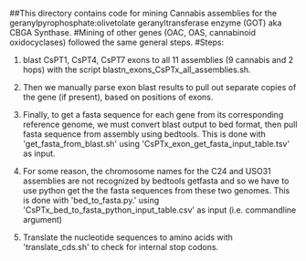 ##This directory contains code for mining Cannabis assemblies for the geranylpyrophosphate:olivetolate geranyltransferase enzyme (GOT) aka CBGA Synthase.
#Mining of other genes (OAC, OAS, cannabinoid oxidocyclases) followed the same general steps.
#Steps:

1. blast CsPT1, CsPT4, CsPT7 exons to all 11 assemblies (9 cannabis and 2 hops) with the script blastn_exons_CsPTx_all_assemblies.sh.

2. Then we manually parse exon blast results to pull out separate copies of the gene (if present), based on positions of exons. 

3. Finally, to get a fasta sequence for each gene from its corresponding reference genome, we must convert blast output to bed format, then pull fasta sequence from assembly using bedtools. This is done with 'get_fasta_from_blast.sh' using 'CsPTx_exon_get_fasta_input_table.tsv' as input.

4. For some reason, the chromosome names for the C24 and USO31 assemblies are not recognized by bedtools getfasta and so we have to use python get the the fasta sequences from these two genomes. This is done with 'bed_to_fasta.py.' using 'CsPTx_bed_to_fasta_python_input_table.csv' as input (i.e. commandline argument)

5. Translate the nucleotide sequences to amino acids with 'translate_cds.sh' to check for internal stop codons.
